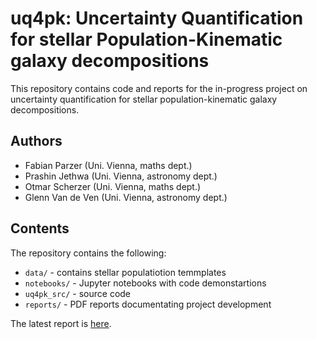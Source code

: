 # uq4pk: Uncertainty Quantification for stellar Population-Kinematic galaxy decompositions

This repository contains code and reports for the in-progress project on uncertainty quantification for stellar population-kinematic galaxy decompositions.

## Authors

- Fabian Parzer (Uni. Vienna, maths dept.)
- Prashin Jethwa (Uni. Vienna, astronomy dept.)
- Otmar Scherzer (Uni. Vienna, maths dept.)
- Glenn Van de Ven (Uni. Vienna, astronomy dept.)

## Contents

The repository contains the following:

- `data/` - contains stellar populatiotion temmplates 
- `notebooks/` - Jupyter notebooks with code demonstartions
- `uq4pk_src/` - source code
- `reports/` - PDF reports documentating project development

The latest report is [here](https://github.com/prashjet/uq4pk/blob/master/reports/uq_astro_report_june.pdf).
